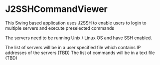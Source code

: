 # J2SSHCommandViewer
This Swing based application uses J2SSH to enable users to login to multiple servers and execute preselected commands

The servers need to be running Unix / Linux OS and have SSH enabled.


The list of servers will be in a user specified file which contains IP addresses of the servers (TBD)
The list of commands will be in a text file (TBD)

